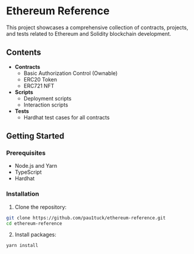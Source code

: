 # Ethereum Reference

This project showcases a comprehensive collection of contracts, projects, and tests related to Ethereum and Solidity blockchain development.

## Contents

- **Contracts**
  - Basic Authorization Control (Ownable)
  - ERC20 Token
  - ERC721 NFT
- **Scripts**
  - Deployment scripts
  - Interaction scripts
- **Tests**
  - Hardhat test cases for all contracts

## Getting Started

### Prerequisites

- Node.js and Yarn
- TypeScript
- Hardhat

### Installation

1. Clone the repository:

```bash
git clone https://github.com/pau1tuck/ethereum-reference.git
cd ethereum-reference
```

2. Install packages:

```bash
yarn install
```
